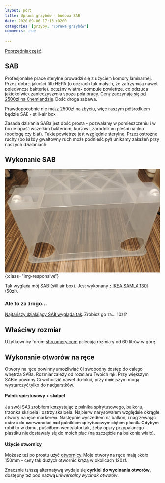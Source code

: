 ```yaml
---
layout: post
title: Uprawa grzybów - budowa SAB
date: 2020-09-06 17:13 +0200
categories: [grzyby, "uprawa grzybów"]
comments: true

---
```


[Poprzednia część](https://ginden.github.io/blog/uprawa-grzybow-1/).

## SAB

Profesjonalne prace sterylne prowadzi się z użyciem komory laminarnej. Przez dobrej jakości filtr HEPA (o oczkach tak małych, że zatrzymują nawet pojedyncze bakterie), potężny wiatrak pompuje powietrze, co odrzuca jakiekolwiek zanieczyszenia spoza pola pracy. Ceny zaczynają się [od 2500zł na Chemlandzie](https://sklep-chemland.pl/pl/urzadzenia-chemland/komory-laminarne/komora-laminarna.html). Dość droga zabawa.

Prawdopodobnie nie masz 2500zł na zbyciu, więc naszym półśrodkiem będzie SAB - still-air box.

<!--more-->

Zasada działania SABa jest dość prosta - pozwalamy w pomieszczeniu i w boxie opaść wszelkim bakteriom, kurzowi, zarodnikom pleśni na dno (podłogę czy blat). Takie powietrze jest względnie sterylne. Przez ostrożne ruchy (bo każdy gwałtowny ruch może podnieść pył) unikamy zakażeń przy naszych działaniach. 


## Wykonanie SAB

![Mój still air box](../assets/moj_sab.jpg){:class="img-responsive"}

Tak wygląda mój SAB (still air box). Jest wykonany z [IKEA SAMLA 130l](https://www.ikea.com/pl/pl/p/samla-pudelko-przezroczysty-90102971/) (50zł).

### Ale to za drogo...

[Najtańszy działający SAB wygląda tak](https://www.shroomery.org/forums/showflat.php/Number/11688596#11688596). Zrobisz go za... 10zł?

## Właściwy rozmiar

Użytkownicy forum [shroomery.com](https://www.shroomery.org/forums/postlist.php/Board/2) polecają rozmiary od 60 litrów w górę.

## Wykonanie otworów na ręce

Otwory na ręce powinny umożliwiać Ci swobodny dostęp do całego wnętrza SABa. Rozmiar zależy od rozmiaru Twoich rąk. Przy większym SABie powinny Ci wchodzić nawet do łokci, przy mniejszym mogą wystarczyć tylko do nadgarstków.

#### Palnik spirytusowy + skalpel

Ja swój SAB zrobiłem korzystając z palnika spirytusowego, balkonu, trzonka skalpela i ostrzy skalpela. Najpierw narysowałem względnie okrągłe otwory na ręce markerem. Następnie wyszedłem na balkon, i nagrzewając ostrze do czerwoności nad palnikiem spirytusowym ciąłem plastik. Gdybym robił to w domu, puściłbym wentylator tak, żeby opary przypalanego plastiku nie dostawały się do moich płuc (na szczęście na balkonie wiało).

#### Użycie otwornicy

Możesz też po prostu użyć [otwornicy](https://www.google.com/search?q=otwornica+150mm&tbm=isch). Moje otwory na ręce mają około 150mm - ceny tak dużych otwornic krążą w okolicach 120zł.

Znacznie tańszą alternatywą wydaje się **cyrkiel do wycinania otworów**, dostępny też pod nazwą *uniwersalny wycinak otworów*. 
